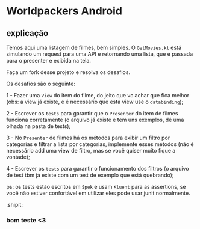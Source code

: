 # Worldpackers Android

## explicação

Temos aqui uma listagem de filmes, bem simples.
O `GetMovies.kt` está simulando um request para uma API e retornando uma lista, que é passada para o presenter e exibida na tela.

Faça um fork desse projeto e resolva os desafios.

Os desafios são o seguinte:

1 - Fazer uma `View` do item do filme, do jeito que vc achar que fica melhor (obs: a view já existe, e é necessário que esta view use o `databinding`);

2 - Escrever os `tests` para garantir que o `Presenter` do item de filmes funciona corretamente (o arquivo já existe e tem uns exemplos, dê uma olhada na pasta de tests);

3 - No `Presenter` de filmes há os métodos para exibir um filtro por categorias e filtrar a lista por categorias, implemente esses métodos (não é necessário add uma view de filtro, mas se você quiser muito fique a vontade);

4 - Escrever os `tests` para garantir o funcionamento dos filtros (o arquivo de test tbm já existe com um test de exemplo que está quebrando);

ps: os tests estão escritos em `Spek` e usam `Kluent` para as assertions, se você não estiver confortável em utilizar eles pode usar junit normalmente.

:shipit:
### bom teste <3 
